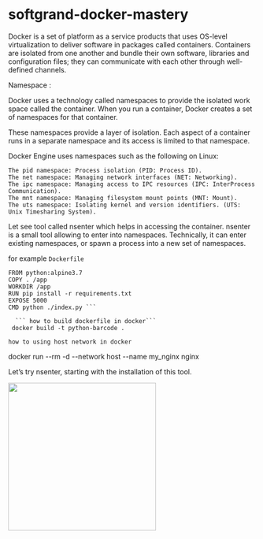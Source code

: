 # softgrand-docker-mastery
Docker is a set of platform as a service products that uses OS-level virtualization to deliver software in packages called containers. Containers are isolated from one another and bundle their own software, libraries and configuration files; they can communicate with each other through well-defined channels.

Namespace :

Docker uses a technology called namespaces to provide the isolated work space called the container. When you run a container, Docker creates a set of namespaces for that container.

These namespaces provide a layer of isolation. Each aspect of a container runs in a separate namespace and its access is limited to that namespace.

Docker Engine uses namespaces such as the following on Linux:


    The pid namespace: Process isolation (PID: Process ID).
    The net namespace: Managing network interfaces (NET: Networking).
    The ipc namespace: Managing access to IPC resources (IPC: InterProcess Communication).
    The mnt namespace: Managing filesystem mount points (MNT: Mount).
    The uts namespace: Isolating kernel and version identifiers. (UTS: Unix Timesharing System).

Let see tool called nsenter which helps in accessing the container. nsenter is a small tool allowing to enter into namespaces. Technically, it can enter existing namespaces, or spawn a process into a new set of namespaces.

for example
```Dockerfile```
```
FROM python:alpine3.7
COPY . /app
WORKDIR /app
RUN pip install -r requirements.txt
EXPOSE 5000
CMD python ./index.py ```
```
      ``` how to build dockerfile in docker```
     docker build -t python-barcode .
          
```
how to using host network in docker
```
docker run --rm -d --network host --name my_nginx nginx




Let’s try nsenter, starting with the installation of this tool.

<img src="docker.png" height="300" width="300"></img>
